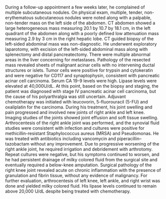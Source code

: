 During a follow-up appointment a few weeks later, he complained of multiple subcutaneous nodules. On physical exam, multiple, tender, non-erythematous subcutaneous nodules were noted along with a palpable, non-tender mass on the left side of the abdomen. CT abdomen showed a large heterogeneous mass measuring 20.1 by 10.7 by 18.1 cm, in the left quadrant of the abdomen along with a poorly defined low attenuation mass measuring 2.9 by 3 cm in the right hepatic lobe. CT guided biopsy of the left-sided abdominal mass was non-diagnostic. He underwent exploratory laparotomy, with excision of the left-sided abdominal mass along with splenectomy and distal pancreatectomy. There were multiple abnormal areas in the liver concerning for metastases. Pathology of the resected mass revealed sheets of malignant acinar cells with no intervening ductal structures or islets. Tumor cells were positive for trypsin and cytokeratin and were negative for CD117 and synaptophysin, consistent with pancreatic acinar cell carcinoma. Serum CA 19-9 levels were high. Lipase levels were elevated at 40,000U/dL. At this point, based on the biopsy and staging, the patient was diagnosed with stage IV pancreatic acinar cell carcinoma, but the cause of his polyarthralgia was still uncertain. Adjuvant chemotherapy was initiated with leucovorin, 5-fluorouracil (5-FU) and oxaliplatin for the carcinoma. During his treatment, his joint swelling and pain progressed and involved new joints of right ankle and left knee. Imaging studies of the joints showed joint effusion and soft tissue swelling. Arthrocentesis of the right ankle joint was performed, and the synovial fluid studies were consistent with infection and cultures were positive for methicillin-resistant Staphylococcus aureus (MRSA) and Pseudomonas. He was treated with antibiotics including vancomycin and piperacillin–tazobactam without any improvement. Due to progressive worsening of the right ankle joint, he required irrigation and debridement with arthrotomy. Repeat cultures were negative, but his symptoms continued to worsen, and he had persistent drainage of milky colored fluid from the surgical site and eventually required a below-knee amputation. Surgical pathology of the right knee joint revealed acute on chronic inflammation with the presence of granulation and fibrin tissue, without any evidence of malignancy. For further evaluation, arthrocentesis of left knee, left ankle, and right wrist was done and yielded milky colored fluid. His lipase levels continued to remain above 20,000 U/dL despite being treated with chemotherapy.